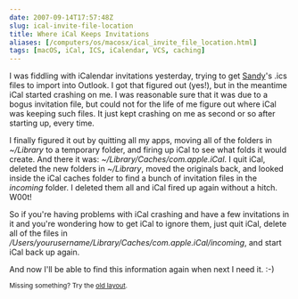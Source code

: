 ```yaml
--- 
date: 2007-09-14T17:57:48Z
slug: ical-invite-file-location
title: Where iCal Keeps Invitations
aliases: [/computers/os/macosx/ical_invite_file_location.html]
tags: [macOS, iCal, ICS, iCalendar, VCS, caching]
---
```


<p>I was fiddling with iCalendar invitations yesterday, trying to
get <a href="http://www.iwantsandy.com/" title="Meet Sandy: Your PersonalEmail Assistant">Sandy</a>'s .ics files to import into Outlook. I got that
figured out (yes!), but in the meantime iCal started crashing on me. I was
reasonable sure that it was due to a bogus invitation file, but could not for
the life of me figure out where iCal was keeping such files. It just kept
crashing on me as second or so after starting up, every time.</p>

<p>I finally figured it out by quitting all my apps, moving all of the folders
in <em>~/Library</em> to a temporary folder, and firing up iCal to see what
folds it would create. And there it
was: <em>~/Library/Caches/com.apple.iCal</em>. I quit iCal, deleted the new
folders in <em>~/Library</em>, moved the originals back, and looked inside the
iCal caches folder to find a bunch of invitation files in
the <em>incoming</em> folder. I deleted them all and iCal fired up again
without a hitch. W00t!</p>

<p>So if you're having problems with iCal crashing and have a few invitations
in it and you're wondering how to get iCal to ignore them, just quit iCal,
delete all of the files
in <em>/Users/yourusername/Library/Caches/com.apple.iCal/incoming</em>, and
start iCal back up again.</p>

<p>And now I'll be able to find this information again when next I need it.
:-)</p>

<p class="past"><small>Missing something? Try the <a rel="nofollow" href="http://past.justatheory.com/computers/os/macosx/ical_invite_file_location.html">old layout</a>.</small></p>


